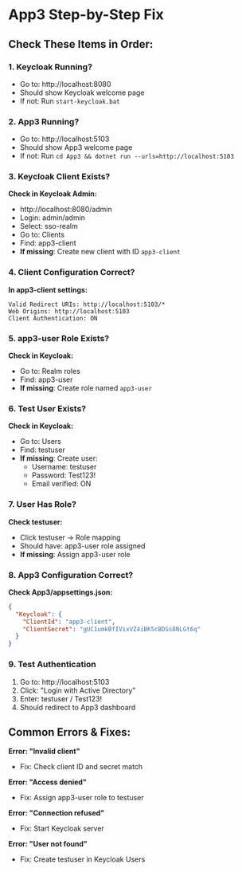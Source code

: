 # App3 Step-by-Step Fix

## Check These Items in Order:

### 1. Keycloak Running?
- Go to: http://localhost:8080
- Should show Keycloak welcome page
- If not: Run `start-keycloak.bat`

### 2. App3 Running?
- Go to: http://localhost:5103
- Should show App3 welcome page
- If not: Run `cd App3 && dotnet run --urls=http://localhost:5103`

### 3. Keycloak Client Exists?
**Check in Keycloak Admin:**
- http://localhost:8080/admin
- Login: admin/admin
- Select: sso-realm
- Go to: Clients
- Find: app3-client
- **If missing**: Create new client with ID `app3-client`

### 4. Client Configuration Correct?
**In app3-client settings:**
```
Valid Redirect URIs: http://localhost:5103/*
Web Origins: http://localhost:5103
Client Authentication: ON
```

### 5. app3-user Role Exists?
**Check in Keycloak:**
- Go to: Realm roles
- Find: app3-user
- **If missing**: Create role named `app3-user`

### 6. Test User Exists?
**Check in Keycloak:**
- Go to: Users
- Find: testuser
- **If missing**: Create user:
  - Username: testuser
  - Password: Test123!
  - Email verified: ON

### 7. User Has Role?
**Check testuser:**
- Click testuser → Role mapping
- Should have: app3-user role assigned
- **If missing**: Assign app3-user role

### 8. App3 Configuration Correct?
**Check App3/appsettings.json:**
```json
{
  "Keycloak": {
    "ClientId": "app3-client",
    "ClientSecret": "gUC1umkBfIVixVZ4iBK5cBDSs8NLGt6q"
  }
}
```

### 9. Test Authentication
1. Go to: http://localhost:5103
2. Click: "Login with Active Directory"
3. Enter: testuser / Test123!
4. Should redirect to App3 dashboard

## Common Errors & Fixes:

**Error: "Invalid client"**
- Fix: Check client ID and secret match

**Error: "Access denied"**
- Fix: Assign app3-user role to testuser

**Error: "Connection refused"**
- Fix: Start Keycloak server

**Error: "User not found"**
- Fix: Create testuser in Keycloak Users